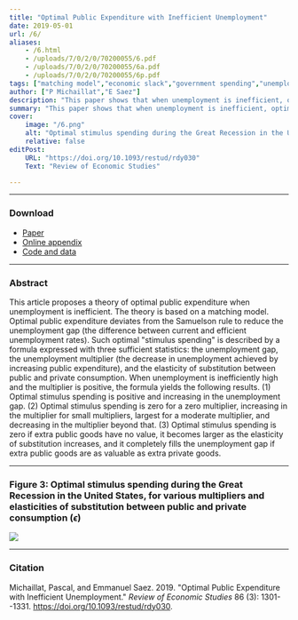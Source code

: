 ```yaml
---
title: "Optimal Public Expenditure with Inefficient Unemployment" 
date: 2019-05-01
url: /6/
aliases:
    - /6.html
    - /uploads/7/0/2/0/70200055/6.pdf
    - /uploads/7/0/2/0/70200055/6a.pdf
    - /uploads/7/0/2/0/70200055/6p.pdf    
tags: ["matching model","economic slack","government spending","unemployment gap","sufficient statistics","multiplier","business cycles"]
author: ["P Michaillat","E Saez"]
description: "This paper shows that when unemployment is inefficient, optimal public expenditure deviates from the Samuelson rule to reduce the unemployment gap." 
summary: "This paper shows that when unemployment is inefficient, optimal public expenditure deviates from the Samuelson rule to reduce the unemployment gap. Optimal stimulus spending depends on the unemployment gap, unemployment multiplier, and an elasticity of substitution." 
cover:
    image: "/6.png"
    alt: "Optimal stimulus spending during the Great Recession in the United States"
    relative: false
editPost:
    URL: "https://doi.org/10.1093/restud/rdy030"
    Text: "Review of Economic Studies"

---
```


---

### Download

- [Paper](/6.pdf)
- [Online appendix](/6a.pdf)
- [Code and data](https://github.com/pmichaillat/stimulus-spending)

---

### Abstract

This article proposes a theory of optimal public expenditure when unemployment is inefficient. The theory is based on a matching model. Optimal public expenditure deviates from the Samuelson rule to reduce the unemployment gap (the difference between current and efficient unemployment rates). Such optimal "stimulus spending" is described by a formula expressed with three sufficient statistics: the unemployment gap, the unemployment multiplier (the decrease in unemployment achieved by increasing public expenditure), and the elasticity of substitution between public and private consumption. When unemployment is inefficiently high and the multiplier is positive, the formula yields the following results. (1) Optimal stimulus spending is positive and increasing in the unemployment gap. (2) Optimal stimulus spending is zero for a zero multiplier, increasing in the multiplier for small multipliers, largest for a moderate multiplier, and decreasing in the multiplier beyond that. (3) Optimal stimulus spending is zero if extra public goods have no value, it becomes larger as the elasticity of substitution increases, and it completely fills the unemployment gap if extra public goods are as valuable as extra private goods.

---

### Figure 3:  Optimal stimulus spending during the Great Recession in the United States, for various multipliers and elasticities of substitution between public and private consumption ($\epsilon$)

![](/6.png)

---

### Citation

Michaillat, Pascal, and Emmanuel Saez. 2019. "Optimal Public Expenditure with Inefficient Unemployment." *Review of Economic Studies* 86 (3): 1301--1331. https://doi.org/10.1093/restud/rdy030.

